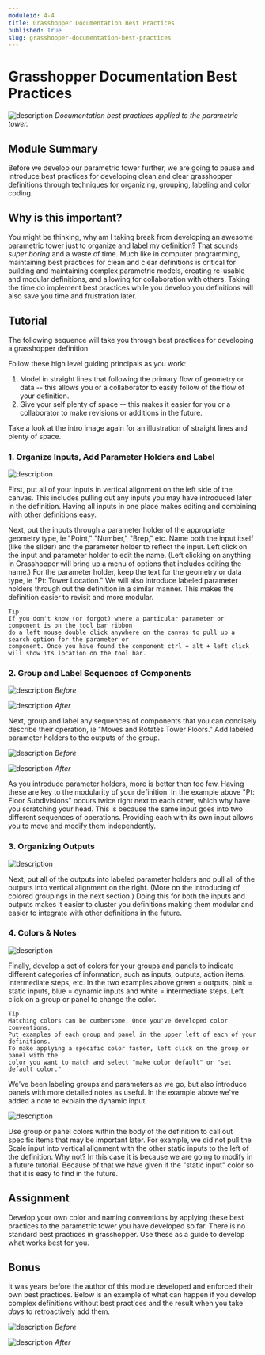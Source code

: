 ```yaml
---
moduleid: 4-4
title: Grasshopper Documentation Best Practices
published: True
slug: grasshopper-documentation-best-practices
---
```



# Grasshopper Documentation Best Practices

![description](images/4-4-0_Overview-Image.PNG)
*Documentation best practices applied to the parametric tower.*

## Module Summary

Before we develop our parametric tower further, we are going to pause and introduce best practices for developing clean and clear grasshopper definitions through techniques for organizing, grouping, labeling and color coding.

## Why is this important?

You might be thinking, why am I taking break from developing an awesome parametric tower just to organize and label my definition? That sounds *super boring* and a waste of time. Much like in computer programming, maintaining best practices for clean and clear definitions is critical for building and maintaining complex parametric models, creating re-usable and modular definitions, and allowing for collaboration with others. Taking the time do implement best practices while you develop you definitions will also save you time and frustration later.

## Tutorial

The following sequence will take you through best practices for developing a grasshopper definition.

Follow these high level guiding principals as you work:
1. Model in straight lines that following the primary flow of geometry or data -- this allows you or a collaborator to easily follow of the flow of your definition.
1. Give your self plenty of space -- this makes it easier for you or a collaborator to make revisions or additions in the future.

Take a look at the intro image again for an illustration of straight lines and plenty of space.


### 1. Organize Inputs, Add Parameter Holders and Label

![description](images/4-4-1_Organizing-Inputs_v2.PNG)

First, put all of your inputs in vertical alignment on the left side of the canvas. This includes pulling out any inputs you may have introduced later in the definition. Having all inputs in one place makes editing and combining with other definitions easy.

Next, put the inputs through a parameter holder of the appropriate geometry type, ie "Point," "Number," "Brep," etc. Name both the input itself (like the slider) and the parameter holder to reflect the input. Left click on the input and parameter holder to edit the name. (Left clicking on anything in Grasshopper will bring up a menu of options that includes editing the name.) For the parameter holder, keep the text for the geometry or data type, ie "Pt: Tower Location." We will also introduce labeled parameter holders through out the definition in a similar manner. This makes the definition easier to revisit and more modular.

```
Tip
If you don't know (or forgot) where a particular parameter or component is on the tool bar ribbon
do a left mouse double click anywhere on the canvas to pull up a search option for the parameter or
component. Once you have found the component ctrl + alt + left click will show its location on the tool bar.
```
### 2. Group and Label Sequences of Components

![description](images/4-4-2_Grouping-Labeling.PNG)
*Before*

![description](images/4-4-2_Grouping-Labeling_After.PNG)
*After*

Next, group and label any sequences of components that you can concisely describe their operation, ie "Moves and Rotates Tower Floors." Add labeled parameter holders to the outputs of the group.

![description](images/4-4-3_Grouping-Labeling-p2.PNG)
*Before*

![description](images/4-4-3_Grouping-Labeling-p2-after.PNG)
*After*

As you introduce parameter holders, more is better then too few. Having these are key to the modularity of your definition. In the example above "Pt: Floor Subdivisions" occurs twice right next to each other, which why have you scratching your head. This is because the same input goes into two different sequences of operations. Providing each with its own input allows you to move and modify them independently.

### 3. Organizing Outputs

![description](images/4-4-4_Outputs.PNG)

Next, put all of the outputs into labeled parameter holders and pull all of the outputs into vertical alignment on the right. (More on the introducing of colored groupings in the next section.) Doing this for both the inputs and outputs makes it easier to cluster you definitions making them modular and easier to integrate with other definitions in the future.

### 4. Colors & Notes

![description](images/4-4-6_Input-Colors-Notes.PNG)

Finally, develop a set of colors for your groups and panels to indicate different categories of information, such as inputs, outputs, action items, intermediate steps, etc. In the two examples above green = outputs, pink = static inputs, blue = dynamic inputs and white = intermediate steps. Left click on a group or panel to change the color.

```
Tip
Matching colors can be cumbersome. Once you've developed color conventions,
Put examples of each group and panel in the upper left of each of your definitions.
To make applying a specific color faster, left click on the group or panel with the
color you want to match and select "make color default" or "set default color."
```

We've been labeling groups and parameters as we go, but also introduce panels with more detailed notes as useful. In the example above we've added a note to explain the dynamic input.

![description](images/4-4-5_Panel-Colors.PNG)

Use group or panel colors within the body of the definition to call out specific items that may be important later. For example, we did not pull the Scale input into vertical alignment with the other static inputs to the left of the definition. Why not? In this case it is because we are going to modify in a future tutorial. Because of that we have given if the "static input" color so that it is easy to find in the future.

## Assignment

Develop your own color and naming conventions by applying these best practices to the parametric tower you have developed so far. There is no standard best practices in grasshopper. Use these as a guide to develop what works best for you.

## Bonus

It was years before the author of this module developed and enforced their own best practices. Below is an example of what can happen if you develop complex definitions without best practices and the result when you take *days* to retroactively add them.

![description](images/4-4-7_Bonus-Before.jpg)
*Before*

![description](images/4-4-7_Bonus-After.jpg)
*After*


